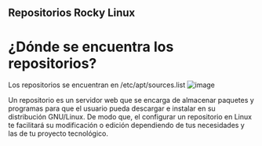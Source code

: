 ## Repositorios Rocky Linux
# ¿Dónde se encuentra los repositorios?
Los repositorios se encuentran en /etc/apt/sources.list
![image](repositorios.png)

Un repositorio es un servidor web que se encarga de almacenar paquetes y programas para que el usuario pueda descargar e instalar en su distribución GNU/Linux. De modo que, el configurar un repositorio en Linux te facilitará su modificación o edición dependiendo de tus necesidades y las de tu proyecto tecnológico.

